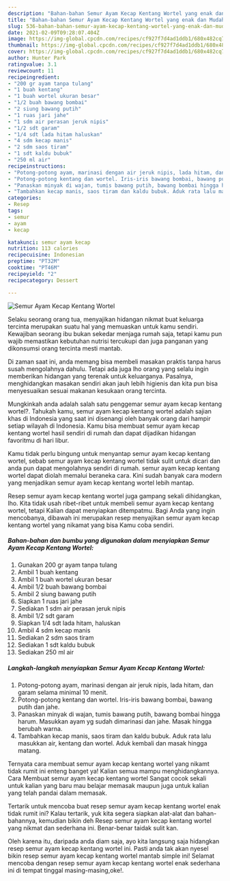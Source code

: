 ```yaml
---
description: "Bahan-bahan Semur Ayam Kecap Kentang Wortel yang enak dan Mudah Dibuat"
title: "Bahan-bahan Semur Ayam Kecap Kentang Wortel yang enak dan Mudah Dibuat"
slug: 536-bahan-bahan-semur-ayam-kecap-kentang-wortel-yang-enak-dan-mudah-dibuat
date: 2021-02-09T09:28:07.404Z
image: https://img-global.cpcdn.com/recipes/cf927f7d4ad1ddb1/680x482cq70/semur-ayam-kecap-kentang-wortel-foto-resep-utama.jpg
thumbnail: https://img-global.cpcdn.com/recipes/cf927f7d4ad1ddb1/680x482cq70/semur-ayam-kecap-kentang-wortel-foto-resep-utama.jpg
cover: https://img-global.cpcdn.com/recipes/cf927f7d4ad1ddb1/680x482cq70/semur-ayam-kecap-kentang-wortel-foto-resep-utama.jpg
author: Hunter Park
ratingvalue: 3.1
reviewcount: 11
recipeingredient:
- "200 gr ayam tanpa tulang"
- "1 buah kentang"
- "1 buah wortel ukuran besar"
- "1/2 buah bawang bombai"
- "2 siung bawang putih"
- "1 ruas jari jahe"
- "1 sdm air perasan jeruk nipis"
- "1/2 sdt garam"
- "1/4 sdt lada hitam haluskan"
- "4 sdm kecap manis"
- "2 sdm saos tiram"
- "1 sdt kaldu bubuk"
- "250 ml air"
recipeinstructions:
- "Potong-potong ayam, marinasi dengan air jeruk nipis, lada hitam, dan garam selama minimal 10 menit."
- "Potong-potong kentang dan wortel. Iris-iris bawang bombai, bawang putih dan jahe."
- "Panaskan minyak di wajan, tumis bawang putih, bawang bombai hingga harum. Masukkan ayam yg sudah dimarinasi dan jahe. Masak hingga berubah warna."
- "Tambahkan kecap manis, saos tiram dan kaldu bubuk. Aduk rata lalu masukkan air, kentang dan wortel. Aduk kembali dan masak hingga matang."
categories:
- Resep
tags:
- semur
- ayam
- kecap

katakunci: semur ayam kecap 
nutrition: 113 calories
recipecuisine: Indonesian
preptime: "PT32M"
cooktime: "PT46M"
recipeyield: "2"
recipecategory: Dessert

---
```



![Semur Ayam Kecap Kentang Wortel](https://img-global.cpcdn.com/recipes/cf927f7d4ad1ddb1/680x482cq70/semur-ayam-kecap-kentang-wortel-foto-resep-utama.jpg)

Selaku seorang orang tua, menyajikan hidangan nikmat buat keluarga tercinta merupakan suatu hal yang memuaskan untuk kamu sendiri. Kewajiban seorang ibu bukan sekedar menjaga rumah saja, tetapi kamu pun wajib memastikan kebutuhan nutrisi tercukupi dan juga panganan yang dikonsumsi orang tercinta mesti mantab.

Di zaman  saat ini, anda memang bisa membeli masakan praktis tanpa harus susah mengolahnya dahulu. Tetapi ada juga lho orang yang selalu ingin memberikan hidangan yang terenak untuk keluarganya. Pasalnya, menghidangkan masakan sendiri akan jauh lebih higienis dan kita pun bisa menyesuaikan sesuai makanan kesukaan orang tercinta. 



Mungkinkah anda adalah salah satu penggemar semur ayam kecap kentang wortel?. Tahukah kamu, semur ayam kecap kentang wortel adalah sajian khas di Indonesia yang saat ini disenangi oleh banyak orang dari hampir setiap wilayah di Indonesia. Kamu bisa membuat semur ayam kecap kentang wortel hasil sendiri di rumah dan dapat dijadikan hidangan favoritmu di hari libur.

Kamu tidak perlu bingung untuk menyantap semur ayam kecap kentang wortel, sebab semur ayam kecap kentang wortel tidak sulit untuk dicari dan anda pun dapat mengolahnya sendiri di rumah. semur ayam kecap kentang wortel dapat diolah memalui beraneka cara. Kini sudah banyak cara modern yang menjadikan semur ayam kecap kentang wortel lebih mantap.

Resep semur ayam kecap kentang wortel juga gampang sekali dihidangkan, lho. Kita tidak usah ribet-ribet untuk membeli semur ayam kecap kentang wortel, tetapi Kalian dapat menyiapkan ditempatmu. Bagi Anda yang ingin mencobanya, dibawah ini merupakan resep menyajikan semur ayam kecap kentang wortel yang nikamat yang bisa Kamu coba sendiri.

<!--inarticleads1-->

##### Bahan-bahan dan bumbu yang digunakan dalam menyiapkan Semur Ayam Kecap Kentang Wortel:

1. Gunakan 200 gr ayam tanpa tulang
1. Ambil 1 buah kentang
1. Ambil 1 buah wortel ukuran besar
1. Ambil 1/2 buah bawang bombai
1. Ambil 2 siung bawang putih
1. Siapkan 1 ruas jari jahe
1. Sediakan 1 sdm air perasan jeruk nipis
1. Ambil 1/2 sdt garam
1. Siapkan 1/4 sdt lada hitam, haluskan
1. Ambil 4 sdm kecap manis
1. Sediakan 2 sdm saos tiram
1. Sediakan 1 sdt kaldu bubuk
1. Sediakan 250 ml air




<!--inarticleads2-->

##### Langkah-langkah menyiapkan Semur Ayam Kecap Kentang Wortel:

1. Potong-potong ayam, marinasi dengan air jeruk nipis, lada hitam, dan garam selama minimal 10 menit.
1. Potong-potong kentang dan wortel. Iris-iris bawang bombai, bawang putih dan jahe.
1. Panaskan minyak di wajan, tumis bawang putih, bawang bombai hingga harum. Masukkan ayam yg sudah dimarinasi dan jahe. Masak hingga berubah warna.
1. Tambahkan kecap manis, saos tiram dan kaldu bubuk. Aduk rata lalu masukkan air, kentang dan wortel. Aduk kembali dan masak hingga matang.




Ternyata cara membuat semur ayam kecap kentang wortel yang nikamt tidak rumit ini enteng banget ya! Kalian semua mampu menghidangkannya. Cara Membuat semur ayam kecap kentang wortel Sangat cocok sekali untuk kalian yang baru mau belajar memasak maupun juga untuk kalian yang telah pandai dalam memasak.

Tertarik untuk mencoba buat resep semur ayam kecap kentang wortel enak tidak rumit ini? Kalau tertarik, yuk kita segera siapkan alat-alat dan bahan-bahannya, kemudian bikin deh Resep semur ayam kecap kentang wortel yang nikmat dan sederhana ini. Benar-benar taidak sulit kan. 

Oleh karena itu, daripada anda diam saja, ayo kita langsung saja hidangkan resep semur ayam kecap kentang wortel ini. Pasti anda tak akan nyesel bikin resep semur ayam kecap kentang wortel mantab simple ini! Selamat mencoba dengan resep semur ayam kecap kentang wortel enak sederhana ini di tempat tinggal masing-masing,oke!.

